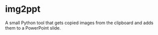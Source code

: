 # img2ppt
A small Python tool that gets copied images from the clipboard and adds them to a PowerPoint slide.
